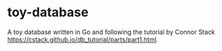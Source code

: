 # toy-database
A toy database written in Go and following the tutorial by Connor Stack https://cstack.github.io/db_tutorial/parts/part1.html.
